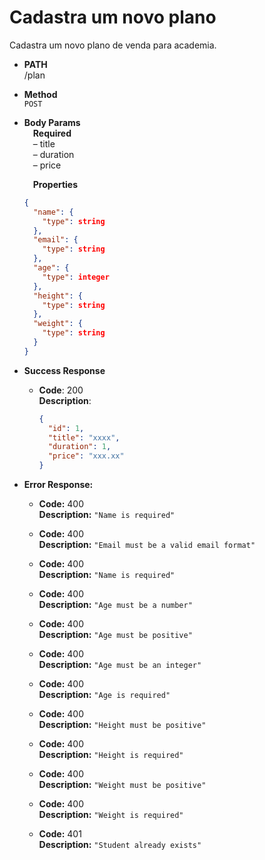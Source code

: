 # Cadastra um novo plano

Cadastra um novo plano de venda para academia.

- **PATH** <br />
  /plan

- **Method** <br />
  `POST`

- **Body Params** <br />
  &emsp;**Required** <br />
  &emsp;&ndash; title <br />
  &emsp;&ndash; duration <br />
  &emsp;&ndash; price

  &emsp;**Properties**

  ```json
  {
    "name": {
      "type": string
    },
    "email": {
      "type": string
    },
    "age": {
      "type": integer
    },
    "height": {
      "type": string
    },
    "weight": {
      "type": string
    }
  }
  ```

- **Success Response**

  - **Code**: 200 <br />
    **Description**:
    ```json
    {
      "id": 1,
      "title": "xxxx",
      "duration": 1,
      "price": "xxx.xx"
    }
    ```

- **Error Response:**

  - **Code:** 400 <br />
    **Description:** `"Name is required"`

  - **Code:** 400 <br />
    **Description:** `"Email must be a valid email format"`

  - **Code:** 400 <br />
    **Description:** `"Name is required"`

  - **Code:** 400 <br />
    **Description:** `"Age must be a number"`

  - **Code:** 400 <br />
    **Description:** `"Age must be positive"`

  - **Code:** 400 <br />
    **Description:** `"Age must be an integer"`

  - **Code:** 400 <br />
    **Description:** `"Age is required"`

  - **Code:** 400 <br />
    **Description:** `"Height must be positive"`

  - **Code:** 400 <br />
    **Description:** `"Height is required"`

  - **Code:** 400 <br />
    **Description:** `"Weight must be positive"`

  - **Code:** 400 <br />
    **Description:** `"Weight is required"`

  - **Code:** 401 <br />
    **Description:** `"Student already exists"`

